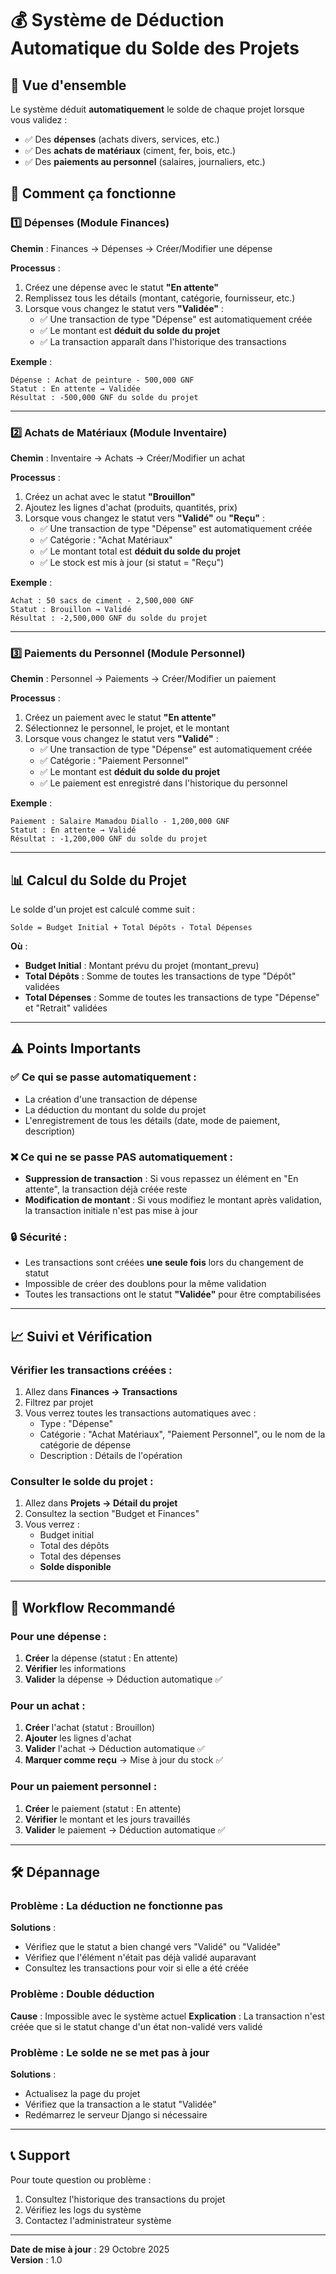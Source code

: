 # 💰 Système de Déduction Automatique du Solde des Projets

## 📌 Vue d'ensemble

Le système déduit **automatiquement** le solde de chaque projet lorsque vous validez :
- ✅ Des **dépenses** (achats divers, services, etc.)
- ✅ Des **achats de matériaux** (ciment, fer, bois, etc.)
- ✅ Des **paiements au personnel** (salaires, journaliers, etc.)

## 🔄 Comment ça fonctionne

### 1️⃣ Dépenses (Module Finances)

**Chemin** : Finances → Dépenses → Créer/Modifier une dépense

**Processus** :
1. Créez une dépense avec le statut **"En attente"**
2. Remplissez tous les détails (montant, catégorie, fournisseur, etc.)
3. Lorsque vous changez le statut vers **"Validée"** :
   - ✅ Une transaction de type "Dépense" est automatiquement créée
   - ✅ Le montant est **déduit du solde du projet**
   - ✅ La transaction apparaît dans l'historique des transactions

**Exemple** :
```
Dépense : Achat de peinture - 500,000 GNF
Statut : En attente → Validée
Résultat : -500,000 GNF du solde du projet
```

---

### 2️⃣ Achats de Matériaux (Module Inventaire)

**Chemin** : Inventaire → Achats → Créer/Modifier un achat

**Processus** :
1. Créez un achat avec le statut **"Brouillon"**
2. Ajoutez les lignes d'achat (produits, quantités, prix)
3. Lorsque vous changez le statut vers **"Validé"** ou **"Reçu"** :
   - ✅ Une transaction de type "Dépense" est automatiquement créée
   - ✅ Catégorie : "Achat Matériaux"
   - ✅ Le montant total est **déduit du solde du projet**
   - ✅ Le stock est mis à jour (si statut = "Reçu")

**Exemple** :
```
Achat : 50 sacs de ciment - 2,500,000 GNF
Statut : Brouillon → Validé
Résultat : -2,500,000 GNF du solde du projet
```

---

### 3️⃣ Paiements du Personnel (Module Personnel)

**Chemin** : Personnel → Paiements → Créer/Modifier un paiement

**Processus** :
1. Créez un paiement avec le statut **"En attente"**
2. Sélectionnez le personnel, le projet, et le montant
3. Lorsque vous changez le statut vers **"Validé"** :
   - ✅ Une transaction de type "Dépense" est automatiquement créée
   - ✅ Catégorie : "Paiement Personnel"
   - ✅ Le montant est **déduit du solde du projet**
   - ✅ Le paiement est enregistré dans l'historique du personnel

**Exemple** :
```
Paiement : Salaire Mamadou Diallo - 1,200,000 GNF
Statut : En attente → Validé
Résultat : -1,200,000 GNF du solde du projet
```

---

## 📊 Calcul du Solde du Projet

Le solde d'un projet est calculé comme suit :

```
Solde = Budget Initial + Total Dépôts - Total Dépenses
```

**Où** :
- **Budget Initial** : Montant prévu du projet (montant_prevu)
- **Total Dépôts** : Somme de toutes les transactions de type "Dépôt" validées
- **Total Dépenses** : Somme de toutes les transactions de type "Dépense" et "Retrait" validées

---

## ⚠️ Points Importants

### ✅ Ce qui se passe automatiquement :
- La création d'une transaction de dépense
- La déduction du montant du solde du projet
- L'enregistrement de tous les détails (date, mode de paiement, description)

### ❌ Ce qui ne se passe PAS automatiquement :
- **Suppression de transaction** : Si vous repassez un élément en "En attente", la transaction déjà créée reste
- **Modification de montant** : Si vous modifiez le montant après validation, la transaction initiale n'est pas mise à jour

### 🔒 Sécurité :
- Les transactions sont créées **une seule fois** lors du changement de statut
- Impossible de créer des doublons pour la même validation
- Toutes les transactions ont le statut **"Validée"** pour être comptabilisées

---

## 📈 Suivi et Vérification

### Vérifier les transactions créées :
1. Allez dans **Finances → Transactions**
2. Filtrez par projet
3. Vous verrez toutes les transactions automatiques avec :
   - Type : "Dépense"
   - Catégorie : "Achat Matériaux", "Paiement Personnel", ou le nom de la catégorie de dépense
   - Description : Détails de l'opération

### Consulter le solde du projet :
1. Allez dans **Projets → Détail du projet**
2. Consultez la section "Budget et Finances"
3. Vous verrez :
   - Budget initial
   - Total des dépôts
   - Total des dépenses
   - **Solde disponible**

---

## 🎯 Workflow Recommandé

### Pour une dépense :
1. **Créer** la dépense (statut : En attente)
2. **Vérifier** les informations
3. **Valider** la dépense → Déduction automatique ✅

### Pour un achat :
1. **Créer** l'achat (statut : Brouillon)
2. **Ajouter** les lignes d'achat
3. **Valider** l'achat → Déduction automatique ✅
4. **Marquer comme reçu** → Mise à jour du stock ✅

### Pour un paiement personnel :
1. **Créer** le paiement (statut : En attente)
2. **Vérifier** le montant et les jours travaillés
3. **Valider** le paiement → Déduction automatique ✅

---

## 🛠️ Dépannage

### Problème : La déduction ne fonctionne pas
**Solutions** :
- Vérifiez que le statut a bien changé vers "Validé" ou "Validée"
- Vérifiez que l'élément n'était pas déjà validé auparavant
- Consultez les transactions pour voir si elle a été créée

### Problème : Double déduction
**Cause** : Impossible avec le système actuel
**Explication** : La transaction n'est créée que si le statut change d'un état non-validé vers validé

### Problème : Le solde ne se met pas à jour
**Solutions** :
- Actualisez la page du projet
- Vérifiez que la transaction a le statut "Validée"
- Redémarrez le serveur Django si nécessaire

---

## 📞 Support

Pour toute question ou problème :
1. Consultez l'historique des transactions du projet
2. Vérifiez les logs du système
3. Contactez l'administrateur système

---

**Date de mise à jour** : 29 Octobre 2025  
**Version** : 1.0
